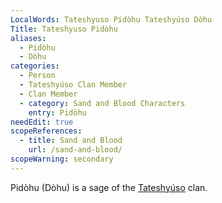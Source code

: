 ```yaml
---
LocalWords: Tateshyuso Pidòhu Tateshyúso Dòhu
Title: Tateshyuso Pidòhu
aliases:
  - Pidòhu
  - Dòhu
categories:
  - Person
  - Tateshyúso Clan Member
  - Clan Member
  - category: Sand and Blood Characters
    entry: Pidòhu
needEdit: true
scopeReferences:
  - title: Sand and Blood
    url: /sand-and-blood/
scopeWarning: secondary
---
```


Pidòhu (Dòhu) is a sage of the [Tateshyúso]() clan.
